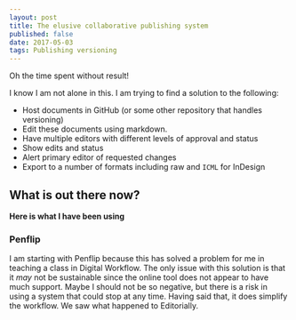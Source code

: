 ```yaml
---
layout: post
title: The elusive collaborative publishing system
published: false
date: 2017-05-03
tags: Publishing versioning 
---
```

Oh the time spent without result!

I know I am not alone in this. I am trying to find a solution to the following:

* Host documents in GitHub (or some other repository that handles versioning)
* Edit these documents using markdown.
* Have multiple editors with different levels of approval and status
* Show edits and status
* Alert primary editor of requested changes
* Export to a number of formats including raw and `ICML` for InDesign

## What is out there now?

**Here is what I have been using**

### Penflip
I am starting with Penflip because this has solved a problem for me in teaching a class in Digital Workflow. The only issue with this solution is that it *may* not be sustainable since the online tool does not appear to have much support. Maybe I should not be so negative, but there is a risk in using  a system that could stop at any time. Having said that, it does simplify the workflow. We saw what happened to Editorially.
